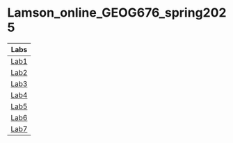 # Lamson_online_GEOG676_spring2025

| Labs                         |
| -----------------------------|
|[Lab1](Labs/Lab1/README.md)   |
|[Lab2](Labs/Lab2/)   |
|[Lab3](Labs/Lab3/README.md)   |
|[Lab4](Labs/Lab4/README.md)   |
|[Lab5](Labs/Lab5/README.md)   |
|[Lab6](Labs/Lab6/README.md)   |
|[Lab7](Labs/Lab7/README.md)   |
